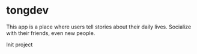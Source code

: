 # tongdev
This app is a place where users tell stories about their daily lives. Socialize with their friends, even new people.

Init project